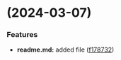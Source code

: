 #  (2024-03-07)


### Features

* **readme.md:** added file ([f178732](https://github.com/arinalisovskaya/git-extended/commit/f178732bd86cc5262e57f1eee32055fdae32df29))



